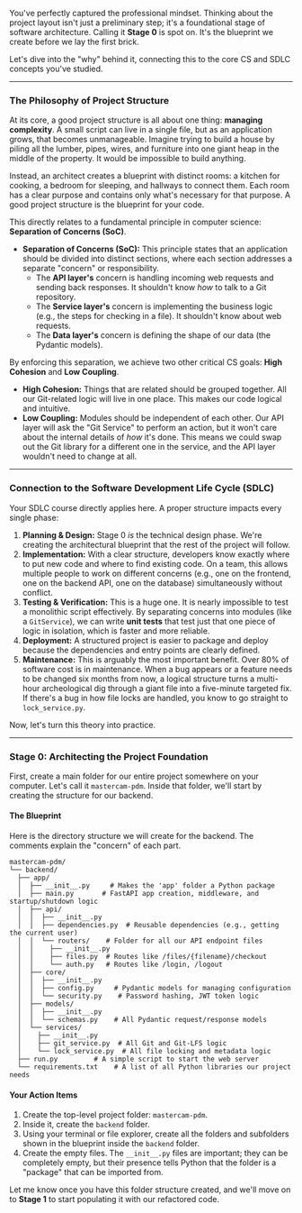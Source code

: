 You've perfectly captured the professional mindset. Thinking about the project layout isn't just a preliminary step; it's a foundational stage of software architecture. Calling it **Stage 0** is spot on. It's the blueprint we create before we lay the first brick.

Let's dive into the "why" behind it, connecting this to the core CS and SDLC concepts you've studied.

---

### The Philosophy of Project Structure

At its core, a good project structure is all about one thing: **managing complexity**. A small script can live in a single file, but as an application grows, that becomes unmanageable. Imagine trying to build a house by piling all the lumber, pipes, wires, and furniture into one giant heap in the middle of the property. It would be impossible to build anything.

Instead, an architect creates a blueprint with distinct rooms: a kitchen for cooking, a bedroom for sleeping, and hallways to connect them. Each room has a clear purpose and contains only what's necessary for that purpose. A good project structure is the blueprint for your code.

This directly relates to a fundamental principle in computer science: **Separation of Concerns (SoC)**.

- **Separation of Concerns (SoC):** This principle states that an application should be divided into distinct sections, where each section addresses a separate "concern" or responsibility.
  - The **API layer's** concern is handling incoming web requests and sending back responses. It shouldn't know _how_ to talk to a Git repository.
  - The **Service layer's** concern is implementing the business logic (e.g., the steps for checking in a file). It shouldn't know about web requests.
  - The **Data layer's** concern is defining the shape of our data (the Pydantic models).

By enforcing this separation, we achieve two other critical CS goals: **High Cohesion** and **Low Coupling**.

- **High Cohesion:** Things that are related should be grouped together. All our Git-related logic will live in one place. This makes our code logical and intuitive.
- **Low Coupling:** Modules should be independent of each other. Our API layer will ask the "Git Service" to perform an action, but it won't care about the internal details of _how_ it's done. This means we could swap out the Git library for a different one in the service, and the API layer wouldn't need to change at all.

---

### Connection to the Software Development Life Cycle (SDLC)

Your SDLC course directly applies here. A proper structure impacts every single phase:

1. **Planning & Design:** Stage 0 _is_ the technical design phase. We're creating the architectural blueprint that the rest of the project will follow.
2. **Implementation:** With a clear structure, developers know exactly where to put new code and where to find existing code. On a team, this allows multiple people to work on different concerns (e.g., one on the frontend, one on the backend API, one on the database) simultaneously without conflict.
3. **Testing & Verification:** This is a huge one. It is nearly impossible to test a monolithic script effectively. By separating concerns into modules (like a `GitService`), we can write **unit tests** that test just that one piece of logic in isolation, which is faster and more reliable.
4. **Deployment:** A structured project is easier to package and deploy because the dependencies and entry points are clearly defined.
5. **Maintenance:** This is arguably the most important benefit. Over 80% of software cost is in maintenance. When a bug appears or a feature needs to be changed six months from now, a logical structure turns a multi-hour archeological dig through a giant file into a five-minute targeted fix. If there's a bug in how file locks are handled, you know to go straight to `lock_service.py`.

Now, let's turn this theory into practice.

---

### Stage 0: Architecting the Project Foundation

First, create a main folder for our entire project somewhere on your computer. Let's call it `mastercam-pdm`. Inside that folder, we'll start by creating the structure for our backend.

#### The Blueprint

Here is the directory structure we will create for the backend. The comments explain the "concern" of each part.

```
mastercam-pdm/
└── backend/
  ├── app/
  │  ├── __init__.py     # Makes the 'app' folder a Python package
  │  ├── main.py       # FastAPI app creation, middleware, and startup/shutdown logic
  │  ├── api/
  │  │  ├── __init__.py
  │  │  ├── dependencies.py  # Reusable dependencies (e.g., getting the current user)
  │  │  └── routers/    # Folder for all our API endpoint files
  │  │    ├── __init__.py
  │  │    ├── files.py  # Routes like /files/{filename}/checkout
  │  │    └── auth.py   # Routes like /login, /logout
  │  ├── core/
  │  │  ├── __init__.py
  │  │  ├── config.py     # Pydantic models for managing configuration
  │  │  └── security.py    # Password hashing, JWT token logic
  │  ├── models/
  │  │  ├── __init__.py
  │  │  └── schemas.py    # All Pydantic request/response models
  │  └── services/
  │    ├── __init__.py
  │    ├── git_service.py  # All Git and Git-LFS logic
  │    └── lock_service.py  # All file locking and metadata logic
  ├── run.py         # A simple script to start the web server
  └── requirements.txt    # A list of all Python libraries our project needs
```

#### Your Action Items

1. Create the top-level project folder: `mastercam-pdm`.
2. Inside it, create the `backend` folder.
3. Using your terminal or file explorer, create all the folders and subfolders shown in the blueprint inside the `backend` folder.
4. Create the empty files. The `__init__.py` files are important; they can be completely empty, but their presence tells Python that the folder is a "package" that can be imported from.

Let me know once you have this folder structure created, and we'll move on to **Stage 1** to start populating it with our refactored code.
